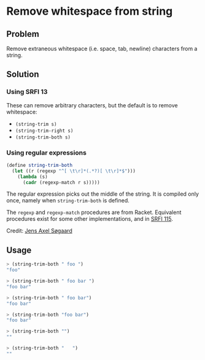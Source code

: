 # Remove whitespace from string

## Problem

Remove extraneous whitespace (i.e. space, tab, newline) characters
from a string.

## Solution

### Using SRFI 13

These can remove arbitrary characters, but the default is to remove
whitespace:

* `(string-trim s)`
* `(string-trim-right s)`
* `(string-trim-both s)`

### Using regular expressions

```Scheme
(define string-trim-both
  (let ((r (regexp "^[ \t\r]*(.*?)[ \t\r]*$")))
    (lambda (s)
      (cadr (regexp-match r s)))))
```

The regular expression picks out the middle of the string. It is
compiled only once, namely when `string-trim-both` is defined.

The `regexp` and `regexp-match` procedures are from Racket. Equivalent
procedures exist for some other implementations, and in
[SRFI 115](https://srfi.schemers.org/srfi-115/srfi-115.html).

Credit: [Jens Axel Søgaard](http://scheme.dk/)

## Usage

```Scheme
> (string-trim-both " foo ")
"foo"

> (string-trim-both " foo bar ")
"foo bar"

> (string-trim-both " foo bar")
"foo bar"

> (string-trim-both "foo bar")
"foo bar"

> (string-trim-both "")
""

> (string-trim-both "   ")
""
```

